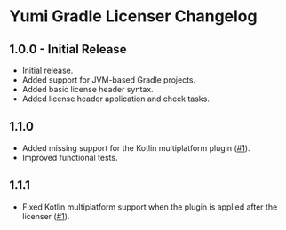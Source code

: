 # Yumi Gradle Licenser Changelog

## 1.0.0 - Initial Release

- Initial release.
- Added support for JVM-based Gradle projects.
- Added basic license header syntax.
- Added license header application and check tasks.

## 1.1.0

- Added missing support for the Kotlin multiplatform plugin ([#1](https://github.com/YumiProject/yumi-gradle-licenser/issues/1)).
- Improved functional tests.

## 1.1.1

- Fixed Kotlin multiplatform support when the plugin is applied after the licenser ([#1](https://github.com/YumiProject/yumi-gradle-licenser/issues/1#issuecomment-1931569894)).
